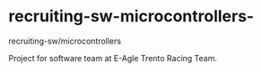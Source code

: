 # recruiting-sw-microcontrollers-
 recruiting-sw/microcontrollers

Project for software team at E-Agle Trento Racing Team.


